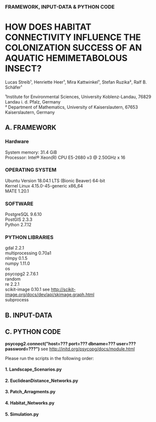 
### FRAMEWORK, INPUT-DATA & PYTHON CODE 

# HOW DOES HABITAT CONNECTIVITY INFLUENCE THE COLONIZATION SUCCESS OF AN AQUATIC HEMIMETABOLOUS INSECT?

Lucas Streib¹, Henriette Heer¹, Mira Kattwinkel¹, Stefan Ruzika², Ralf B. Schäfer¹

¹Institute for Environmental Sciences, University Koblenz-Landau, 76829 Landau i. d. Pfalz, Germany\
² Department of Mathematics, University of Kaiserslautern, 67653 Kaiserslautern, Germany

## A. FRAMEWORK

### Hardware

System memory: 31.4 GiB\
Processor: Intel® Xeon(R) CPU E5-2680 v3 @ 2.50GHz x 16

### OPERATING SYSTEM

Ubuntu Version 18.04.1 LTS (Bionic Beaver) 64-bit\
Kernel Linux 4.15.0-45-generic x86_64\
MATE 1.20.1

### SOFTWARE

PostgreSQL 9.6.10\
PostGIS 2.3.3\
Python 2.7.12

### PYTHON LIBRARIES

gdal 2.2.1\
multiprocessing 0.70a1\
nlmpy 0.1.5\
numpy 1.11.0\
os\
psycopg2 2.7.6.1\
random\
re 2.2.1\
scikit-image 0.10.1 see http://scikit-image.org/docs/dev/api/skimage.graph.html \
subprocess

## B. INPUT-DATA

## C. PYTHON CODE

**psycopg2.connect("host=??? port=??? dbname=??? user=??? password=???")** see http://initd.org/psycopg/docs/module.html

Please run the scripts in the following order:

#### 1. Landscape_Scenarios.py


#### 2. EuclideanDistance_Networks.py


#### 3. Patch_Arragments.py


#### 4. Habitat_Networks.py


#### 5. Simulation.py



